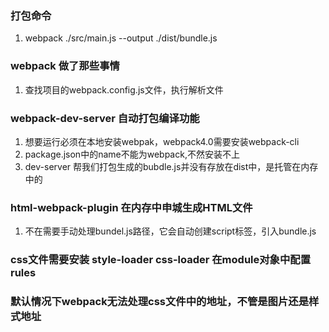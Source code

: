 ### 打包命令
1. webpack ./src/main.js --output  ./dist/bundle.js
### webpack 做了那些事情
1. 查找项目的webpack.config.js文件，执行解析文件
### webpack-dev-server 自动打包编译功能
1. 想要运行必须在本地安装webpak，webpack4.0需要安装webpack-cli
2. package.json中的name不能为webpack,不然安装不上 
3. dev-server 帮我们打包生成的bubdle.js并没有存放在dist中，是托管在内存中的
### html-webpack-plugin 在内存中申城生成HTML文件
1. 不在需要手动处理bundel.js路径，它会自动创建script标签，引入bundle.js
### css文件需要安装 style-loader css-loader 在module对象中配置rules
### 默认情况下webpack无法处理css文件中的地址，不管是图片还是样式地址
